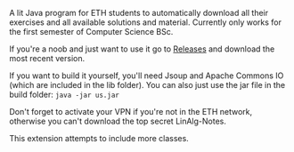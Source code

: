 A lit Java program for ETH students to automatically download all their exercises and all available solutions and material.
Currently only works for the first semester of Computer Science BSc.

If you're a noob and just want to use it go to [Releases](https://gitlab.ethz.ch/dominik/uebungsscraper-java/tags) and download the most recent version.

If you want to build it yourself, you'll need Jsoup and Apache Commons IO (which are included in the lib folder).
You can also just use the jar file in the build folder: `java -jar us.jar`

Don't forget to activate your VPN if you're not in the ETH network, otherwise you can't download the top secret LinAlg-Notes.

This extension attempts to include more classes.
